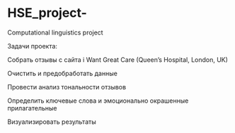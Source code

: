 # HSE_project-
Computational linguistics project

Задачи проекта: 

Собрать отзывы с сайта i Want Great Care (Queen’s Hospital, London, UK)

Очистить и предобработать данные

Провести анализ тональности отзывов

Определить ключевые слова и эмоционально окрашенные прилагательные

Визуализировать результаты
